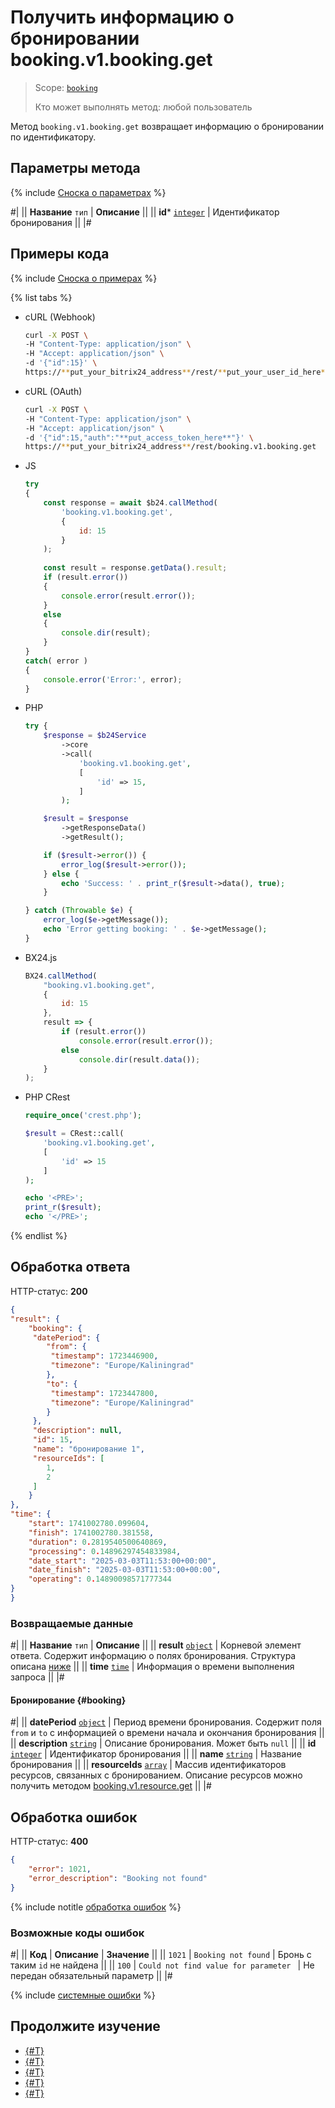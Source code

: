 # Получить информацию о бронировании booking.v1.booking.get

> Scope: [`booking`](../../scopes/permissions.md)
>
> Кто может выполнять метод: любой пользователь

Метод `booking.v1.booking.get` возвращает информацию о бронировании по идентификатору.

## Параметры метода

{% include [Сноска о параметрах](../../../_includes/required.md) %}

#|
|| **Название**
`тип` | **Описание** ||
|| **id***
[`integer`](../../data-types.md) | Идентификатор бронирования ||
|#

## Примеры кода

{% include [Сноска о примерах](../../../_includes/examples.md) %}

{% list tabs %}

- cURL (Webhook)

    ```bash
    curl -X POST \
    -H "Content-Type: application/json" \
    -H "Accept: application/json" \
    -d '{"id":15}' \
    https://**put_your_bitrix24_address**/rest/**put_your_user_id_here**/**put_your_webhook_here**/booking.v1.booking.get
    ```

- cURL (OAuth)

    ```bash
    curl -X POST \
    -H "Content-Type: application/json" \
    -H "Accept: application/json" \
    -d '{"id":15,"auth":"**put_access_token_here**"}' \
    https://**put_your_bitrix24_address**/rest/booking.v1.booking.get
    ```

- JS


    ```js
    try
    {
    	const response = await $b24.callMethod(
    		'booking.v1.booking.get',
    		{
    			id: 15
    		}
    	);
    	
    	const result = response.getData().result;
    	if (result.error())
    	{
    		console.error(result.error());
    	}
    	else
    	{
    		console.dir(result);
    	}
    }
    catch( error )
    {
    	console.error('Error:', error);
    }
    ```

- PHP


    ```php
    try {
        $response = $b24Service
            ->core
            ->call(
                'booking.v1.booking.get',
                [
                    'id' => 15,
                ]
            );
    
        $result = $response
            ->getResponseData()
            ->getResult();
    
        if ($result->error()) {
            error_log($result->error());
        } else {
            echo 'Success: ' . print_r($result->data(), true);
        }
    
    } catch (Throwable $e) {
        error_log($e->getMessage());
        echo 'Error getting booking: ' . $e->getMessage();
    }
    ```

- BX24.js

    ```js
    BX24.callMethod(
        "booking.v1.booking.get",
        {
            id: 15
        },
        result => {
            if (result.error())
                console.error(result.error());
            else
                console.dir(result.data());
        }
    );
    ```

- PHP CRest

    ```php
    require_once('crest.php');

    $result = CRest::call(
        'booking.v1.booking.get',
        [
            'id' => 15
        ]
    );

    echo '<PRE>';
    print_r($result);
    echo '</PRE>';
    ```

{% endlist %}

## Обработка ответа

HTTP-статус: **200**

```json
{
"result": {
    "booking": {
     "datePeriod": {
        "from": {
         "timestamp": 1723446900,
         "timezone": "Europe/Kaliningrad"
        },
        "to": {
         "timestamp": 1723447800,
         "timezone": "Europe/Kaliningrad"
        }
     },
     "description": null,
     "id": 15,
     "name": "бронирование 1",
     "resourceIds": [
        1,
        2
     ]
    }
},
"time": {
    "start": 1741002780.099604,
    "finish": 1741002780.381558,
    "duration": 0.2819540500640869,
    "processing": 0.14896297454833984,
    "date_start": "2025-03-03T11:53:00+00:00",
    "date_finish": "2025-03-03T11:53:00+00:00",
    "operating": 0.14890098571777344
}
}
```

### Возвращаемые данные

#|
|| **Название**
`тип` | **Описание** ||
|| **result**
[`object`](../../data-types.md) | Корневой элемент ответа. Содержит информацию о полях бронирования. Структура описана [ниже](#booking) ||
|| **time**
[`time`](../../data-types.md#time) | Информация о времени выполнения запроса ||
|#

#### Бронирование {#booking}

#|
|| **datePeriod**
[`object`](../../data-types.md) | Период времени бронирования. Содержит поля `from` и `to` с информацией о времени начала и окончания бронирования ||
|| **description**
[`string`](../../data-types.md) | Описание бронирования. Может быть `null` ||
|| **id**
[`integer`](../../data-types.md) | Идентификатор бронирования ||
|| **name**
[`string`](../../data-types.md) | Название бронирования ||
|| **resourceIds**
[`array`](../../data-types.md) | Массив идентификаторов ресурсов, связанных с бронированием. Описание ресурсов можно получить методом [booking.v1.resource.get](../resource/booking-v1-resource-get.md) ||
|#

## Обработка ошибок

HTTP-статус: **400**

```json
{
    "error": 1021,
    "error_description": "Booking not found"
}
```

{% include notitle [обработка ошибок](../../../_includes/error-info.md) %}

### Возможные коды ошибок

#|
|| **Код** | **Описание** | **Значение** ||
|| `1021` | `Booking not found` | Бронь с таким `id` не найдена ||
|| `100` | `Could not find value for parameter ` | Не передан обязательный параметр ||
|#

{% include [системные ошибки](../../../_includes/system-errors.md) %}

## Продолжите изучение

- [{#T}](./booking-v1-booking-createfromwaitlist.md)
- [{#T}](./booking-v1-booking-update.md)
- [{#T}](./booking-v1-booking-add.md)
- [{#T}](./booking-v1-booking-list.md)
- [{#T}](./booking-v1-booking-delete.md)